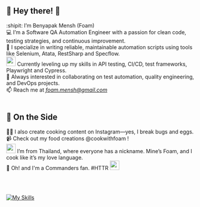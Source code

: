 ## 👋 Hey there! 👋
 :shipit: I’m Benyapak Mensh (Foam)<br/>
 💻 I’m a Software QA Automation Engineer with a passion for clean code, testing strategies, and continuous improvement.<br/>
 🧪 I specialize in writing reliable, maintainable automation scripts using tools like Selenium, Atata, RestSharp and Specflow.<br/>
 <img src= https://github.com/user-attachments/assets/2140fd53-9b4a-4b27-b6cf-762fb438a060 width="25" height="25"/> Currently leveling up my skills in API testing, CI/CD, test frameworks, Playwright and Cypress.<br/>
 👀 Always interested in collaborating on test automation, quality engineering, and DevOps projects.<br/>
 📫 Reach me at *foam.mensh@gmail.com* 
<br/>
<br/>

## 🍳 On the Side
 :woman_cook: I also create cooking content on Instagram—yes, I break bugs and eggs.\
 :video_camera: Check out my food creations @cookwithfoam !\
 <img src=https://github.com/user-attachments/assets/ead1278d-7d7c-4188-8049-d419f10e8a30 width="25" height="25"/> I’m from Thailand, where everyone has a nickname. Mine’s Foam, and I cook like it’s my love language.\
 :football: Oh! and I'm a Commanders fan. #HTTR <img src= https://github.com/user-attachments/assets/867db97a-7121-4898-9a03-1e0b2eb06ab5 width="25" height="25"/>

<br/>
<br/>

[![My Skills](https://skillicons.dev/icons?i=visualstudio,idea,vscode,mysql,postman,selenium,html,azure,aws,jenkins,cs,dotnet,gherkin,html,github,git,gitlab,java,js,linux,discord,figma,maven,windows,powershell,Linux&perline=11)](https://skillicons.dev)

<!---
bmensh821/bmensh821 is a ✨ special ✨ repository because its `README.md` (this file) appears on your GitHub profile.
You can click the Preview link to take a look at your changes.
--->

